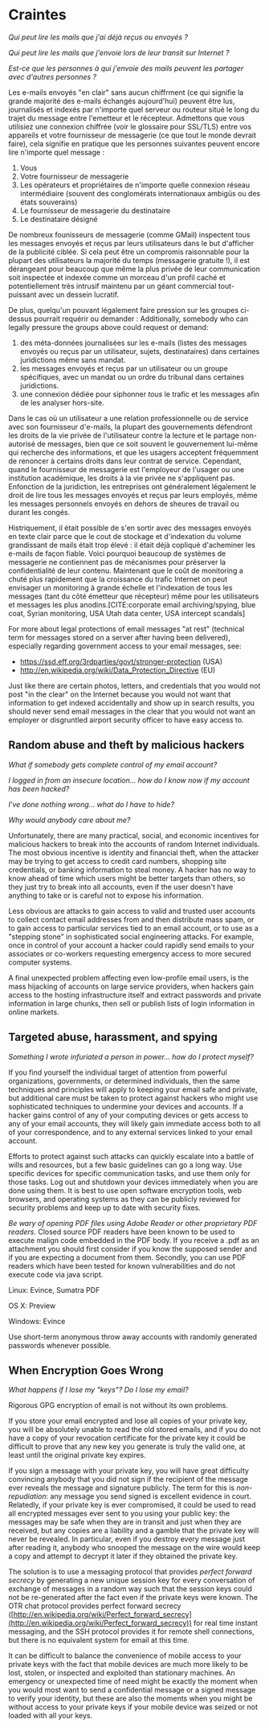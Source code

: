 Craintes
=====
*Qui peut lire les mails que j'ai déjà reçus ou envoyés ?*

*Qui peut lire les mails que j'envoie lors de leur transit sur Internet ?*

*Est-ce que les personnes à qui j'envoie des mails peuvent les partager avec d'autres personnes ?*

Les e-mails envoyés "en clair" sans aucun chiffrment (ce qui signifie la grande majorité des e-mails échangés aujourd'hui) peuvent être lus, journalisés et indexés par n'importe quel serveur ou routeur situé le long du trajet du message entre l'emetteur et le récepteur. Admettons que vous utilisiez une connexion chiffrée (voir le glossaire pour SSL/TLS) entre vos appareils et votre fournisseur de messagerie (ce que tout le monde devrait faire), cela signifie en pratique que les personnes suivantes peuvent encore lire n'importe quel message :
 
 1. Vous
 2. Votre fournisseur de messagerie
 3. Les opérateurs et propriétaires de n'importe quelle connexion réseau intermédiaire (souvent des conglomérats internationaux ambigüs ou des états souverains)
 4. Le fournisseur de messagerie du destinataire
 5. Le destinataire désigné

De nombreux founisseurs de messagerie (comme GMail) inspectent tous les messages envoyés et reçus par leurs utilisateurs dans le but d'afficher de la publicité ciblée. Si cela peut être un compromis raisonnable pour la plupart des utilisateurs la majorité du temps (messagerie gratuite !), il est dérangeant pour beaucoup que même la plus privée de leur communication soit inspectée et indexée comme un morceau d'un profil caché et potentiellement très intrusif maintenu par un géant commercial tout-puissant avec un dessein lucratif.

De plus, quelqu'un pouvant légalement faire pression sur les groupes ci-dessus pourrait requérir ou demander :
Additionally, somebody who can legally pressure the groups above could request or demand:

 1. des méta-données journalisées sur les e-mails (listes des messages envoyés ou reçus par un utilisateur, sujets, destinataires) dans certaines juridictions même sans mandat.
 2. les messages envoyés et reçus par un utilisateur ou un groupe spécifiques, avec un mandat ou un ordre du tribunal dans certaines juridictions.
 3. une connexion dédiée pour siphonner *tous* le trafic et les messages afin de les analyser hors-site.

Dans le cas où un utilisateur a une relation professionnelle ou de service avec son fournisseur d'e-mails, la plupart des gouvernements défendront les droits de la vie privée de l'utilisateur contre la lecture et le partage non-autorisé de messages, bien que ce soit souvent le gouvernement lui-même qui recherche des informations, et que les usagers acceptent fréquemment de renoncer à certains droits dans leur contrat de service. Cependant, quand le fournisseur de messagerie est l'employeur de l'usager ou une institution académique, les droits à la vie privée ne s'appliquent pas. Enfonction de la juridiction, les entreprises ont généralement légalement le droit de lire tous les messages envoyés et reçus par leurs employés, même les messages personnels envoyés en dehors de sheures de travail ou durant les congés. 

Histriquement, il était possible de s'en sortir avec des messages envoyés en texte clair parce que le cout de stockage et d'indexation du volume grandissant de mails était trop élevé : il était déjà copliqué d'acheminer les e-mails de façon fiable. Voici pourquoi beaucoup de systèmes de messagerie ne contiennent pas de mécanismes pour préserver la confidentialité de leur contenu. Maintenant que le coût de monitoring a chuté plus rapidement que la croissance du trafic Internet on peut envisager un monitoring à grande échelle et l'indexation de tous les messages (tant du côté émetteur que récepteur) même pour les utilisateurs et messages les plus anodins.[CITE:corporate email archiving/spying, blue coat, Syrian monitoring, USA Utah data center, USA intercept scandals]

For more about legal protections of email messages "at rest" (technical term for messages stored on a server after having been delivered), especially regarding government access to your email messages, see:

 * https://ssd.eff.org/3rdparties/govt/stronger-protection (USA)
 * http://en.wikipedia.org/wiki/Data_Protection_Directive (EU)

Just like there are certain photos, letters, and credentials that you would not post "in the clear" on the Internet because you would not want that information to get indexed accidentally and show up in search results, you should never send email messages in the clear that you would not want an employer or disgruntled airport security officer to have easy access to.

Random abuse and theft by malicious hackers
-------------------------------------------

*What if somebody gets complete control of my email account?*

*I logged in from an insecure location... how do I know now if my account has been hacked?*

*I've done nothing wrong... what do I have to hide?*

*Why would anybody care about me?*

Unfortunately, there are many practical, social, and economic incentives for malicious hackers to break into the accounts of random Internet individuals. The most obvious incentive is identity and financial theft, when the attacker may be trying to get access to credit card numbers, shopping site credentials, or banking information to steal money. A hacker has no way to know ahead of time which users might be better targets than others, so they just try to break into all accounts, even if the user doesn't have anything to take or is careful not to expose his information.

Less obvious are attacks to gain access to valid and trusted user accounts to collect contact email addresses from and then distribute mass spam, or to gain access to particular services tied to an email account, or to use as a "stepping stone" in sophisticated social engineering attacks. For example, once in control of your account a hacker could rapidly send emails to your associates or co-workers requesting emergency access to more secured computer systems.

A final unexpected problem affecting even low-profile email users, is the mass hijacking of accounts on large service providers, when hackers gain access to the hosting infrastructure itself and extract passwords and private information in large chunks, then sell or publish lists of login information in online markets.

Targeted abuse, harassment, and spying
--------------------------------------

*Something I wrote infuriated a person in power... how do I protect myself?*

If you find yourself the individual target of attention from powerful organizations, governments, or determined individuals, then the same techniques and principles will apply to keeping your email safe and private, but additional care must be taken to protect against hackers who might use sophisticated techniques to undermine your devices and accounts. If a hacker gains control of any of your computing devices or gets access to any of your email accounts, they will likely gain immediate access both to all of your correspondence, and to any external services linked to your email account.

Efforts to protect against such attacks can quickly escalate into a battle of wills and resources, but a few basic guidelines can go a long way. Use specific devices for specific communication tasks, and use them only for those tasks. Log out and shutdown your devices immediately when you are done using them. It is best to use open software encryption tools, web browsers, and operating systems as they can be publicly reviewed for security problems and keep up to date with security fixes.

*Be wary of opening PDF files using Adobe Reader or other proprietary PDF readers.* Closed source PDF readers have been known to be used to execute malign code embedded in the PDF body. If you receive a .pdf as an attachment you should first consider if you know the supposed sender and if you are expecting a document from them. Secondly, you can use PDF readers which have been tested for known vulnerabilities and do not execute code via java script. 

Linux: Evince, Sumatra PDF

OS X: Preview

Windows: Evince

Use short-term anonymous throw away accounts with randomly generated passwords whenever possible.

When Encryption Goes Wrong
--------------------------

*What happens if I lose my "keys"? Do I lose my email?*

Rigorous GPG encryption of email is not without its own problems.

If you store your email encrypted and lose all copies of your private key, you will be absolutely unable to read the old stored emails, and if you do not have a copy of your revocation certificate for the private key it could be difficult to prove that any new key you generate is truly the valid one, at least until the original private key expires.

If you sign a message with your private key, you will have great difficulty convincing anybody that you did not sign if the recipient of the message ever reveals the message and signature publicly. The term for this is *non-repudiation*: any message you send signed is excellent evidence in court. Relatedly, if your private key is ever compromised, it could be used to read all encrypted messages ever sent to you using your public key: the messages may be safe when they are in transit and just when they are received, but any copies are a liability and a gamble that the private key will never be revealed. In particular, even if you destroy every message just after reading it, anybody who snooped the message on the wire would keep a copy and attempt to decrypt it later if they obtained the private key.

The solution is to use a messaging protocol that provides *perfect forward secrecy* by generating a new unique session key for every conversation of exchange of messages in a random way such that the session keys could not be re-generated after the fact even if the private keys were known. The OTR chat protocol provides perfect forward secrecy ([http://en.wikipedia.org/wiki/Perfect_forward_secrecy](http://en.wikipedia.org/wiki/Perfect_forward_secrecy)) for real time instant messaging, and the SSH protocol provides it for remote shell connections, but there is no equivalent system for email at this time. 

It can be difficult to balance the convenience of mobile access to your private keys with the fact that mobile devices are much more likely to be lost, stolen, or inspected and exploited than stationary machines. An emergency or unexpected time of need might be exactly the moment when you would most want to send a confidential message or a signed message to verify your identity, but these are also the moments when you might be without access to your private keys if your mobile device was seized or not loaded with all your keys.
